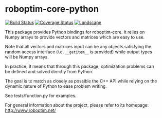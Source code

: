roboptim-core-python
====================

[![Build Status](https://travis-ci.org/roboptim/roboptim-core-python.png?branch=master)](https://travis-ci.org/roboptim/roboptim-core-python)
[![Coverage Status](https://coveralls.io/repos/roboptim/roboptim-core-python/badge.png)](https://coveralls.io/r/roboptim/roboptim-core-python)
[![Landscape](https://landscape.io/github/roboptim/roboptim-core-python/master/landscape.png)](https://landscape.io/github/roboptim/roboptim-core-python/master)

This package provides Python bindings for roboptim-core. It relies on
Numpy arrays to provide vectors and matrices which are easy to use.

Note that all vectors and matrices input can be any objects satisfying
the random access interface (i.e. `__getitem__` is provided) while
output types will be Numpy arrays.

In practice, it means that through this package, optimization problems
can be defined and solved directly from Python.

The goal is to match as closely as possible the C++ API while relying
on the dynamic nature of Python to ease problem writing.

See tests/function.py for examples.

For general information about the project, please refer to its
homepage: http://www.roboptim.net/
